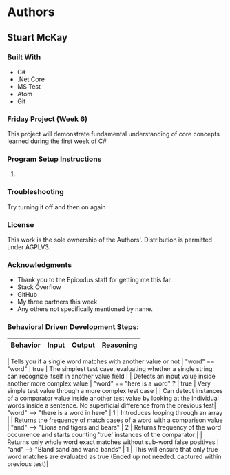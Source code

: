 # Authors
## **Stuart McKay**

### Built With
* C#
* .Net Core
* MS Test
* Atom
* Git

### Friday Project (Week 6)
This project will demonstrate fundamental understanding of core concepts learned during the first week of C#

### Program Setup Instructions
1.


### Troubleshooting
Try turning it off and then on again

### License
This work is the sole ownership of the Authors'. Distribution is permitted under AGPLV3.

### Acknowledgments
* Thank you to the Epicodus staff for getting me this far.
* Stack Overflow
* GitHub
* My three partners this week
* Any others not specifically mentioned by name.

### Behavioral Driven Development Steps:
| Behavior | Input | Output | Reasoning |
| ------------- |:-------------:| :-------------:| :------- |  


| Tells you if a single word matches with another value or not | "word" == "word" | true | The simplest test case, evaluating whether a single string can recognize itself in another value field |
| Detects an input value inside another more complex value | "word" == "here is a word" ? | true |  Very simple test value through a more complex test case |
| Can detect instances of a comparator value inside another test value by looking at the individual words inside a sentence. No superficial difference from the previous test| "word" --> "there is a word in here" | 1 | Introduces looping through an array |
| Returns the frequency of match cases of a word with a comparison value | "and" --> "Lions and tigers and bears" | 2 | Returns frequency of the word occurrence and starts counting 'true' instances of the comparator |
| Returns only whole word exact matches without sub-word false positives | "and" --> "Bland sand and wand bands" | 1 | This will ensure that only true word matches are evaluated as true (Ended up not needed. captured within previous test)|
